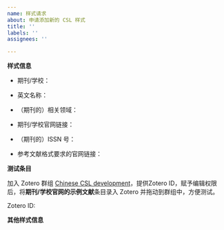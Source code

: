 ```yaml
---
name: 样式请求
about: 申请添加新的 CSL 样式
title: ''
labels: ''
assignees: ''

---
```


**样式信息**

<!-- 这些信息需要填写在 CSL 样式中，如果没有对应信息可以留空。 -->

- 期刊/学校：
<!-- 如：心理学报/清华大学研究生学位论文 -->

- 英文名称：
<!-- 如：Acta Psychologica Sinica / Tsinghua University -->

- （期刊的）相关领域：
<!-- 从以下领域中选择最接近的
anthropology, astronomy, biology, botany, chemistry, communications,
engineering, geography, geology, history, humanities, law, linguistics,
literature, math, medicine, philosophy, physics, political_science, psychology,
science, social_science, sociology, theology, zoology
-->

- 期刊/学校官网链接：
<!-- 如：<https://journal.psych.ac.cn/xlxb/CN/0439-755X/home.shtml> 或 <https://www.tsinghua.edu.cn/index.htm> -->

- （期刊的）ISSN 号：
<!-- 如：0439-755X -->

- 参考文献格式要求的官网链接：
<!-- 如：<https://journal.psych.ac.cn/xlxb/fileup/0439-755X/ITEM/20220223114333.pdf> -->


**测试条目**

加入 Zotero 群组 [Chinese CSL development](https://www.zotero.org/groups/4677213/chinese_csl_development)，提供Zotero ID，赋予编辑权限后，将**期刊/学校官网的示例文献**条目录入 Zotero 并拖动到群组中，方便测试。

Zotero ID:

<!-- 提示：
1. 在“期刊”或“学位论文”的 collection 中以期刊/学校名称创建 subcollection，并在其中添加示例文献。
2. “[GB/T 7714—2015](https://www.zotero.org/groups/4677213/chinese_csl_development/collections/8DYDWQVR)” 和 “[法学引注手册](https://www.zotero.org/groups/4677213/chinese_csl_development/collections/GTTN32IE)” 这两个 collection 分别录入了对应样式的示例文献。如果添加的文献与其中的条目比较接近，可以“创建条目副本”。
3. 不要修改其他 collection 的内容。
-->


**其他样式信息**

<!-- 比如：
- 与已有的哪个 CSL 样式最接近？
- 与该的格式有哪些主要差异。 -->

